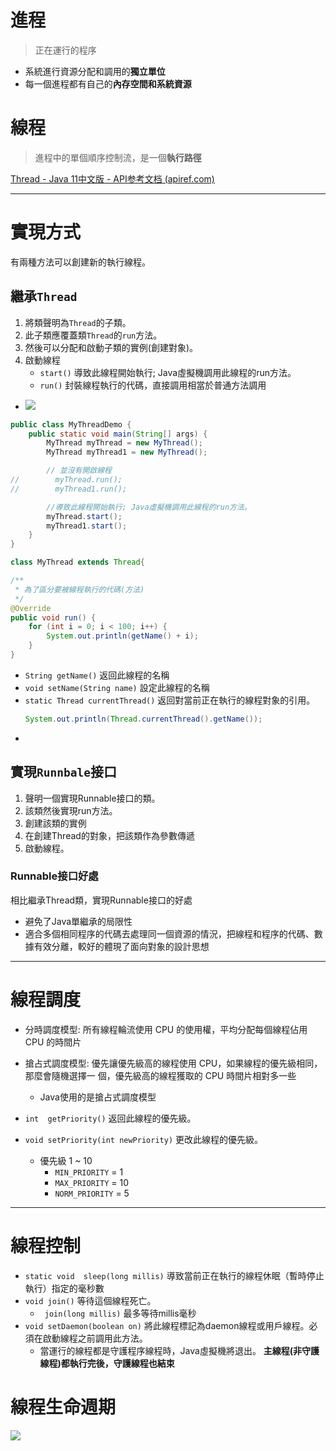 # 進程
> 正在運行的程序

- 系統進行資源分配和調用的**獨立單位**
- 每一個進程都有自己的**內存空間和系統資源**

# 線程
> 進程中的單個順序控制流，是一個**執行路徑**


[Thread - Java 11中文版 - API参考文档 (apiref.com)](https://www.apiref.com/java11-zh/java.base/java/lang/Thread.html)

---
# 實現方式
有兩種方法可以創建新的執行線程。 
## 繼承`Thread`
1. 將類聲明為`Thread`的子類。 
2. 此子類應覆蓋類`Thread`的`run`方法。 
3. 然後可以分配和啟動子類的實例(創建對象)。
4. 啟動線程
	- `start()` 導致此線程開始執行; Java虛擬機調用此線程的run方法。
	- `run()` 封裝線程執行的代碼，直接調用相當於普通方法調用
- ![](https://i.imgur.com/5XFFEpJ.png)
```java
public class MyThreadDemo {
	public static void main(String[] args) {
		MyThread myThread = new MyThread();
		MyThread myThread1 = new MyThread();

		// 並沒有開啟線程
//        myThread.run();
//        myThread1.run();

		//導致此線程開始執行; Java虛擬機調用此線程的run方法。
		myThread.start();
		myThread1.start();
	}
}
```
```java
class MyThread extends Thread{

/**
 * 為了區分要被線程執行的代碼(方法)
 */
@Override
public void run() {
	for (int i = 0; i < 100; i++) {
		System.out.println(getName() + i);
	}
}
```

- `String getName()` 返回此線程的名稱
- `void setName(String name)` 設定此線程的名稱
- `static Thread currentThread()` 返回對當前正在執行的線程對象的引用。
	```java
	System.out.println(Thread.currentThread().getName());
	```
- 

## 實現`Runnbale`接口
1. 聲明一個實現Runnable接口的類。 
2. 該類然後實現run方法。 
3. 創建該類的實例
4. 在創建Thread的對象，把該類作為參數傳遞
5. 啟動線程。 

### Runnable接口好處
相比繼承Thread類，實現Runnable接口的好處
- 避免了Java單繼承的局限性
- 適合多個相同程序的代碼去處理同一個資源的情況，把線程和程序的代碼、數據有效分離，較好的體現了面向對象的設計思想




---

# 線程調度
- 分時調度模型: 所有線程輪流使用 CPU 的使用權，平均分配每個線程佔用 CPU 的時間片
- 搶占式調度模型: 優先讓優先級高的線程使用 CPU，如果線程的優先級相同，那麼會隨機選擇一 個，優先級高的線程獲取的 CPU 時間片相對多一些
	- Java使用的是搶占式調度模型

- `int	getPriority()` 返回此線程的優先級。
- `void	setPriority​(int newPriority)` 更改此線程的優先級。
	- 優先級 1 ~ 10
		- `MIN_PRIORITY` = 1
		- `MAX_PRIORITY` = 10
		- `NORM_PRIORITY` = 5


---

# 線程控制
- `static void	sleep​(long millis)` 導致當前正在執行的線程休眠（暫時停止執行）指定的毫秒數
- `void	join()` 等待這個線程死亡。
	- `	join​(long millis)` 最多等待millis毫秒
- `void	setDaemon​(boolean on)` 將此線程標記為daemon線程或用戶線程。必須在啟動線程之前調用此方法。
	- 當運行的線程都是守護程序線程時，Java虛擬機將退出。
		**主線程(非守護線程)都執行完後，守護線程也結束**
	 	
	 

# 線程生命週期

![](https://i.imgur.com/WEbRLoO.png)
